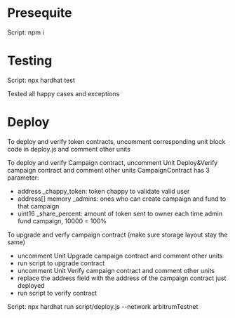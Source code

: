 # Presequite
Script: npm i

# Testing
Script: npx hardhat test

Tested all happy cases and exceptions

# Deploy
To deploy and verify token contracts, uncomment corresponding unit block code in deploy.js and comment other units  

To deploy and verify Campaign contract, uncomment Unit Deploy&Verify campaign contract and comment other units
CampaignContract has 3 parameter:
- address _chappy_token: token chappy to validate valid user
- address[] memory _admins: ones who can create campaign and fund to that campaign
- uint16 _share_percent: amount of token sent to owner each time admin fund campaign, 10000 = 100%

To upgrade and verfy campaign contract (make sure storage layout stay the same)
- uncomment Unit Upgrade campaign contract and comment other units
- run script to upgrade contract
- uncomment Unit Verify campaign contract and comment other units
- replace the address field with the address of the campaign contract just deployed
- run script to verify contract

Script: npx hardhat run script/deploy.js --network arbitrumTestnet